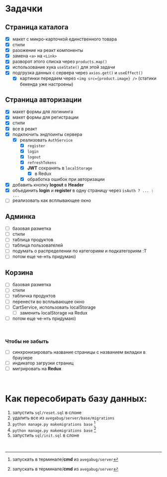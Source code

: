 # Задачки

## Страница каталога

- [x] макет с микро-карточкой единственного товара
- [x] стили
- [x] разожение на реакт компоненты
- [x] замена `<a>` на `<Link>`
- [x] разворот этого списка через `products.map()`
- [x] использование хука `useState()` для этой задачи
- [x] подгрузка данных с сервера через `axios.get()` и `useEffect()`
  - [x] картинки передаем через `<img src={product.image} />` (статики бекенда уже настроены)

## Страница авторизации

- [x] макет формы для логининга
- [x] макет формы для регистрации
- [x] стили
- [x] все в реакт
- [x] подключить эндпоинты сервера
  - [x] реализовать `AuthService`
    - [x] `register`
    - [x] `login`
    - [x] `logout`
    - [x] `refreshTokens`
    - [x] **JWT** сохранять в `localStorage`
        - [x] в Redux
    - [X] обработка ошибок при авторизации
- [X] добавить кнопку **logout** в **Header**
- [x] объединить **login** и **register** в одну страницу через `isAuth ? ... : ...`
- [ ] реализовать как всплывающее окно

## Админка

- [ ] базовая разметка
- [ ] стили
- [ ] таблица продуктов
- [ ] таблица пользователей
- [ ] подумать о распределении по категориям и подкатегориям :T
- [ ] потом еще че-нть придумаю)

## Корзина

- [ ] базовая разметка
- [ ] стили
- [ ] табличка продуктов
- [ ] перенести во всплывающее окно
- [ ] CartService, использовать localStorage
    - [ ] заменить localStorage на Redux
- [ ] потом еще че-нть придумаю)

<br />

### Чтобы не забыть

- [ ] синхронизировать название страницы с названием вкладки в браузере
- [ ] индикатор загрузки страниц
- [ ] мигрировать на **Redux**

<br />

# Как пересобирать базу данных:

1. запустить `sql/reset.sql` в слоне
2. удалить все из `avegabug/server/base/migrations`
3. `python manage.py makemigrations base` [^cmd]
4. `python manage.py makemigrations base` [^cmd]
5. запустить `sql/init.sql` в слоне

<br />

[^cmd]: запускать в терминале/**cmd** из `avegabug/server`

